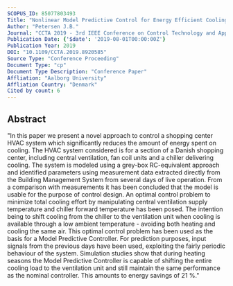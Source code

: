 ```yaml
---
SCOPUS_ID: 85077803493
Title: "Nonlinear Model Predictive Control for Energy Efficient Cooling in Shopping Center HVAC"
Author: "Petersen J.B."
Journal: "CCTA 2019 - 3rd IEEE Conference on Control Technology and Applications"
Publication Date: {'$date': '2019-08-01T00:00:00Z'}
Publication Year: 2019
DOI: "10.1109/CCTA.2019.8920585"
Source Type: "Conference Proceeding"
Document Type: "cp"
Document Type Description: "Conference Paper"
Affliation: "Aalborg University"
Affliation Country: "Denmark"
Cited by count: 6
---
```


## Abstract
"In this paper we present a novel approach to control a shopping center HVAC system which significantly reduces the amount of energy spent on cooling. The HVAC system considered is for a section of a Danish shopping center, including central ventilation, fan coil units and a chiller delivering cooling. The system is modeled using a grey-box RC-equivalent approach and identified parameters using measurement data extracted directly from the Building Management System from several days of live operation. From a comparison with measurements it has been concluded that the model is usable for the purpose of control design. An optimal control problem to minimize total cooling effort by manipulating central ventilation supply temperature and chiller forward temperature has been posed. The intention being to shift cooling from the chiller to the ventilation unit when cooling is available through a low ambient temperature - avoiding both heating and cooling the same air. This optimal control problem has been used as the basis for a Model Predictive Controller. For prediction purposes, input signals from the previous days have been used, exploiting the fairly periodic behaviour of the system. Simulation studies show that during heating seasons the Model Predictive Controller is capable of shifting the entire cooling load to the ventilation unit and still maintain the same performance as the nominal controller. This amounts to energy savings of 21 %."

